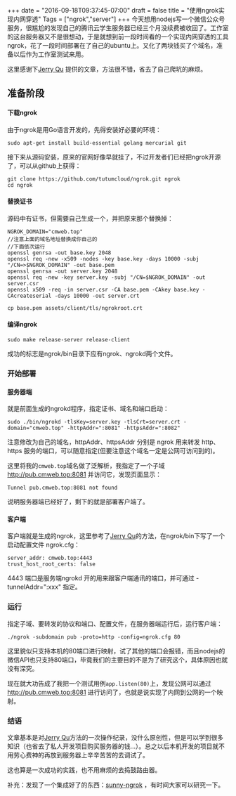 +++
date = "2016-09-18T09:37:45-07:00"
draft = false
title = "使用ngrok实现内网穿透"
Tags = ["ngrok","server"]
+++
今天想用nodejs写一个微信公众号服务，很尴尬的发现自己的腾讯云学生服务器已经三个月没续费被收回了。工作室的这台服务器又不是很想动，于是就想到前一段时间看的一个实现内网穿透的工具ngrok，花了一段时间部署在了自己的ubuntu上。又化了两块钱买了个域名，准备以后作为工作室测试来用。

这里感谢下[Jerry Qu](https://imququ.com/post/self-hosted-ngrokd.html) 提供的文章，方法很不错，省去了自己爬坑的麻烦。

## 准备阶段

#### 下载ngrok
由于ngrok是用Go语言开发的，先得安装好必要的环境：

```
sudo apt-get install build-essential golang mercurial git
```

接下来从源码安装，原来的官网好像早就挂了，不过开发者们已经把ngrok开源了，可以从github上获得：

```
git clone https://github.com/tutumcloud/ngrok.git ngrok
cd ngrok
```

#### 替换证书
源码中有证书，但需要自己生成一个，并把原来那个替换掉：

```
NGROK_DOMAIN="cmweb.top"
//注意上面的域名地址替换成你自己的
//下面依次运行
openssl genrsa -out base.key 2048
openssl req -new -x509 -nodes -key base.key -days 10000 -subj "/CN=>$NGROK_DOMAIN" -out base.pem
openssl genrsa -out server.key 2048
openssl req -new -key server.key -subj "/CN=$NGROK_DOMAIN" -out server.csr
openssl x509 -req -in server.csr -CA base.pem -CAkey base.key -CAcreateserial -days 10000 -out server.crt

cp base.pem assets/client/tls/ngrokroot.crt

```
#### 编译ngrok

```
sudo make release-server release-client
```

成功的标志是ngrok/bin目录下应有ngrok、ngrokd两个文件。

### 开始部署

#### 服务器端
就是前面生成的ngrokd程序，指定证书、域名和端口启动：

```
sudo ./bin/ngrokd -tlsKey=server.key -tlsCrt=server.crt -domain="cmweb.top" -httpAddr=":8081" -httpsAddr=":8082"
```

注意修改为自己的域名，httpAddr、httpsAddr 分别是 ngrok 用来转发 http、https 服务的端口，可以随意指定(但要注意这个域名一定是公网可访问到的)。

这里将我的`cmweb.top`域名做了泛解析，我指定了一个子域 http://pub.cmweb.top:8081 并访问它，发现页面显示：

```
Tunnel pub.cmweb.top:8081 not found
```

说明服务器端已经好了，剩下的就是部署客户端了。

#### 客户端
客户端就是生成的ngrok，这里参考了[Jerry Qu](https://imququ.com/post/self-hosted-ngrokd.html)的方法，在ngrok/bin下写了一个启动配置文件 ngrok.cfg：

```
server_addr: cmweb.top:4443
trust_host_root_certs: false
```

4443 端口是服务端ngrokd 开的用来跟客户端通讯的端口，并可通过 -tunnelAddr=":xxx" 指定。

### 运行
指定子域、要转发的协议和端口、配置文件，在服务器端运行后，运行客户端：

```
./ngrok -subdomain pub -proto=http -config=ngrok.cfg 80
```

这里貌似只支持本机的80端口进行映射，试了其他的端口会报错，而且nodejs的微信API也只支持80端口，毕竟我们的主要目的不是为了研究这个，具体原因也就没有深究。

现在就大功告成了我把一个测试用例`app.listen(80)`上，发现公网可以通过 http://pub.cmweb.top:8081 进行访问了，也就是说实现了内网到公网的一个映射。

### 结语
文章基本是对[Jerry Qu](https://imququ.com/post/self-hosted-ngrokd.html)方法的一次操作纪录，没什么原创性，但是可以学到很多知识（也省去了私人开发项目购买服务器的钱...）。总之以后本机开发的项目就不用劳心费神的再放到服务器上辛辛苦苦的去调试了。

这也算是一次成功的实践，也不用麻烦的去捣鼓路由器。

补充：发现了一个集成好了的东西：[sunny-ngrok](www.ngrok.cc) ，有时间大家可以研究一下。



